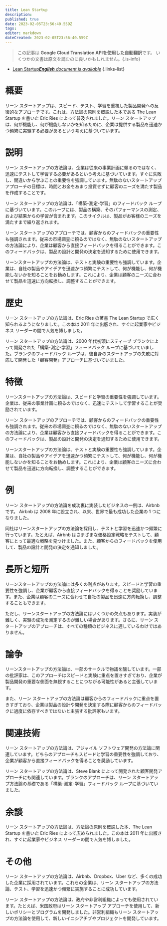 ```yaml
---
title: Lean Startup
description: 
published: true
date: 2023-02-05T23:56:40.559Z
tags: 
editor: markdown
dateCreated: 2023-02-05T23:56:40.559Z
---
```


> この記事は **Google Cloud Translation APIを使用した自動翻訳**です。
いくつかの文書は原文を読むのに良いかもしれません。{.is-info}



- [Lean Startup***English** document is available*](/en/Knowledge-base/Dictionary/lean-startup)
{.links-list}


# 概要
リーン スタートアップは、スピード、テスト、学習を重視した製品開発への反復的なアプローチです。これは、方法論の原則を概説した本である The Lean Startup を書いた Eric Ries によって普及されました。リーン スタートアップは、何が機能し、何が機能しないかを知るために、企業は提供する製品を迅速かつ頻繁に実験する必要があるという考えに基づいています。

# 説明
リーン スタートアップの方法論は、企業は従来の事業計画に頼るのではなく、迅速にテストして学習する必要があるという考えに基づいています。すぐに失敗し、間違いから学ぶことの重要性を強調しています。無駄のないスタートアップ アプローチの目標は、時間とお金をあまり投資せずに顧客のニーズを満たす製品を作成することです。

リーン スタートアップの方法論は、「構築-測定-学習」のフィードバック ループに基づいています。このループには、製品の構築、そのパフォーマンスの測定、および結果からの学習が含まれます。このサイクルは、製品がお客様のニーズを満たすまで繰り返されます。

リーン スタートアップのアプローチでは、顧客からのフィードバックの重要性も強調されます。従来の市場調査に頼るのではなく、無駄のないスタートアップの方法論により、企業は顧客から直接フィードバックを得ることができます。このフィードバックは、製品の設計と開発の決定を通知するために使用できます。

リーンスタートアップの方法論は、テストと実験の重要性も強調しています。企業は、自社の製品やアイデアを迅速かつ頻繁にテストして、何が機能し、何が機能しないかを知ることをお勧めします。これにより、企業は顧客のニーズに合わせて製品を迅速に方向転換し、調整することができます。

# 歴史
リーン スタートアップの方法論は、Eric Ries の著書 The Lean Startup で広く知られるようになりました。この本は 2011 年に出版され、すぐに起業家やビジネス リーダーの間で人気を博しました。

リーン スタートアップの方法論は、2000 年代初頭にスティーブ ブランクによって開発された「構築-測定-学習」フィードバック ループに基づいていました。ブランクのフィードバック ループは、彼自身のスタートアップの失敗に対応して開発した「顧客開発」アプローチに基づいていました。

# 特徴
リーンスタートアップの方法論は、スピードと学習の重要性を強調しています。企業は、従来の事業計画に頼るのではなく、迅速にテストして学習することが奨励されています。

リーン スタートアップのアプローチでは、顧客からのフィードバックの重要性も強調されます。従来の市場調査に頼るのではなく、無駄のないスタートアップの方法論により、企業は顧客から直接フィードバックを得ることができます。このフィードバックは、製品の設計と開発の決定を通知するために使用できます。

リーンスタートアップの方法論は、テストと実験の重要性も強調しています。企業は、自社の製品やアイデアを迅速かつ頻繁にテストして、何が機能し、何が機能しないかを知ることをお勧めします。これにより、企業は顧客のニーズに合わせて製品を迅速に方向転換し、調整することができます。

# 例
リーン スタートアップの方法論を成功裏に実装したビジネスの一例は、Airbnb です。 Airbnb は 2008 年に設立され、以来、世界で最も成功した企業の 1 つになりました。

同社はリーンスタートアップの方法論を採用し、テストと学習を迅速かつ頻繁に行っています。たとえば、Airbnb はさまざまな価格設定戦略をテストして、顧客にとって最適な戦略を見つけました。また、顧客からのフィードバックを使用して、製品の設計と開発の決定を通知しました。

# 長所と短所
リーンスタートアップの方法論には多くの利点があります。スピードと学習の重要性を強調し、企業が顧客から直接フィードバックを得ることを奨励しています。また、企業は顧客のニーズに合わせて自社の製品を迅速に方向転換し、調整することもできます。

ただし、リーンスタートアップの方法論にはいくつかの欠点もあります。実装が難しく、実験の成功を測定するのが難しい場合があります。さらに、リーン スタートアップのアプローチは、すべての種類のビジネスに適しているわけではありません。

# 論争
リーンスタートアップの方法論は、一部のサークルで物議を醸しています。一部の批評家は、このアプローチはスピードと実験に重点を置きすぎており、企業が製品開発の重要な側面を無視することにつながる可能性があると主張しています。

また、リーン スタートアップの方法論は顧客からのフィードバックに重点を置きすぎており、企業は製品の設計や開発を決定する際に顧客からのフィードバックに過度に依存すべきではないと主張する批評家もいます。

# 関連技術
リーン スタートアップの方法論は、アジャイル ソフトウェア開発の方法論に関連しています。どちらのアプローチもスピードと学習の重要性を強調しており、企業が顧客から直接フィードバックを得ることを奨励しています。

リーン スタートアップの方法論は、Steve Blank によって開発された顧客開発アプローチにも関連しています。ブランクのアプローチは、リーン スタートアップ方法論の基礎である「構築-測定-学習」フィードバック ループに基づいていました。

# 余談
リーン スタートアップの方法論は、方法論の原則を概説した本、The Lean Startup を書いた Eric Ries によって広められました。この本は 2011 年に出版され、すぐに起業家やビジネス リーダーの間で人気を博しました。

# その他
リーン スタートアップの方法論は、Airbnb、Dropbox、Uber など、多くの成功した企業に採用されています。これらの企業は、リーン スタートアップの方法論、テスト、学習を迅速かつ頻繁に実施することに成功しています。

リーン スタートアップの方法論は、政府や非営利組織によっても使用されています。たとえば、米国政府はリーン スタートアップ アプローチを使用して、新しいポリシーとプログラムを開発しました。非営利組織もリーン スタートアップの方法論を使用して、新しいイニシアチブやプロジェクトを開発しています。